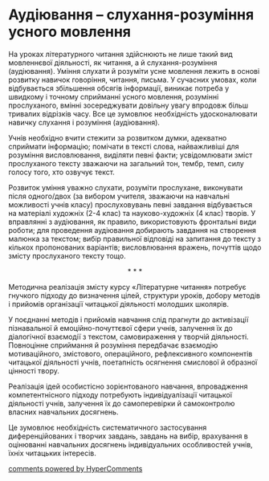 <div id="hypercomments_widget" class="js-hypercomments-widget invisible"></div>

Аудіювання – слухання-розуміння усного мовлення
=============================================

На уроках літературного читання здійснюють не лише такий вид мовленнєвої діяльності, як читання, а й слухання-розуміння (аудіювання). Уміння слухати й розуміти усне мовлення лежить в основі розвитку навичок говоріння, читання, письма. У сучасних умовах, коли відбувається збільшення обсягів інформації, виникає потреба у швидкому і точному сприйманні усного мовлення, розумінні прослуханого, вмінні зосереджувати довільну увагу впродовж більш тривалих відрізків часу. Все це зумовлює необхідність удосконалювати навичку слухання і розуміння (аудіювання).

Учнів необхідно вчити стежити за розвитком думки, адекватно сприймати інформацію; помічати в тексті слова, найважливіші для розуміння висловлювання, виділяти певні факти; усвідомлювати зміст прослуханого тексту зважаючи на загальний тон, тембр, темп, силу голосу того, хто озвучує текст.

Розвиток уміння уважно слухати, розуміти прослухане, виконувати після одного/двох (за вибором учителя, зважаючи на навчальні можливості учнів класу) прослуховувань певні завдання відбувається на матеріалі художніх (2-4 клас) та науково-художніх (4 клас) творів. У вправлянні з аудіювання, як правило, використовують фронтальні види роботи; для проведення аудіювання добирають завдання на створення малюнка за текстом; вибір правильної відповіді на запитання до тексту з кількох пропонованих варіантів; висловлювання вражень, почуттів щодо змісту прослуханого тексту тощо.


<p align="center">*       *         *</p>

Методична реалізація змісту курсу «Літературне читання» потребує гнучкого підходу до визначення цілей, структури уроків, добору методів і прийомів організації читацької діяльності молодших школярів. 

У поєднанні методів і прийомів навчання слід прагнути до активізації пізнавальної й емоційно-почуттєвої сфери учнів, залучення їх до діалогічної взаємодії з текстом, самовираження у творчій діяльності. Повноцінне сприймання й розуміння передбачає взаємодію мотиваційного, змістового, операційного, рефлексивного компонентів читацької діяльності учнів, поетапність осягнення смислової й образної цінності твору. 

Реалізація ідей особистісно зорієнтованого навчання, впровадження компетентнісного підходу потребують індивідуалізації читацької діяльності учнів, залучення їх до самоперевірки й самоконтролю власних навчальних досягнень.

Це зумовлює необхідність систематичного застосування диференційованих і творчих завдань, завдань на вибір, врахування в оцінюванні навчальних досягнень індивідуальних особливостей учнів, їхніх читацьких інтересів.


<div class="js-hypercomments-container">
<a href="http://hypercomments.com" class="hc-link" title="comments widget">comments powered by HyperComments</a>
</div>